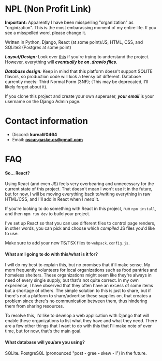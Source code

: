 # NPL (Non Profit Link)

**Important:** Apparently I have been misspelling "organization" as "orginization". This is the most embarassing moment of my entire life. If you see a misspelled word, please change it.

Written in Python, Django, React (at some point)/JS, HTML, CSS, and SQLite3 (Postgres at some point)

**_Layout/Design:_** Look over [this](https://www.figma.com/file/pKaku2N7xVPbCGQb1p6LIJ/NPL?type=design&node-id=0-1&mode=design&t=mc7YWpRIbtvPRkHG-11) if you're trying to understand the project. However, everything will **_eventually be on .drawio files_**.

**_Database design:_** Keep in mind that this platform doesn't support SQLITE flavors, so production code will look a teensy bit different. Database currently meets: Third Normal Form (3NF); (This may be deprecated, I'll likely forget about it).

If you clone this project and create your own superuser, **_your email_** is your username on the Django Admin page.

# Contact information

- Discord: **kureal#0464**
- Email: **oscar.gaske.cs@gmail.com**

# FAQ

#### So... React?

Using React (and even JS) feels very overbearing and unnecessary for the current state of this project. That doesn't mean I won't use it in the future, but for now, I will be moving everything back to/writing everything in raw HTML/CSS, and I'll add in React when I _need_ it.

If you're looking to do something with React in this project, run `npm install`, and then `npm run dev` to build your project.

I've set up React so that you can use different files to control page renders, in other words, you can pick and choose which _compiled_ JS files you'd like to use.

Make sure to add your new TS/TSX files to `webpack.config.js`.

#### What am I going to do with this/what is it for?

I will do my best to explain this, but no promises that it'll make sense. My mom frequently volunteers for local organizations such as food pantries and homeless shelters. These organizations might seem like they're always in need of every single supply, but that's not quite correct. In my own experience, I have observed that they often have an excess of some items but a shortage of others. The simple solution to this is just to share, but if there's not a platform to share/advertise these supplies on, that creates a problem since there's no communication between them, thus hindering them from sharing resources.

To resolve this, I'd like to develop a web application with Django that will enable these organizations to list what they have and what they need. There are a few other things that I want to do with this that I'll make note of over time, but for now, that's the main goal.

#### What database will you/are you using?

SQLite. PostgreSQL (pronounced "post - gree - skew - l") in the future.
